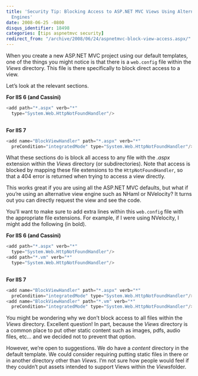 ```yaml
---
title: 'Security Tip: Blocking Access to ASP.NET MVC Views Using Alternative View
  Engines'
date: 2008-06-25 -0800
disqus_identifier: 18498
categories: [tips aspnetmvc security]
redirect_from: "/archive/2008/06/24/aspnetmvc-block-view-access.aspx/"
---
```


When you create a new ASP.NET MVC project using our default templates,
one of the things you might notice is that there is a `web.config` file
within the *Views* directory. This file is there specifically to block
direct access to a view.

Let’s look at the relevant sections.

**For IIS 6 (and Cassini)**

```csharp
<add path="*.aspx" verb="*" 
  type="System.Web.HttpNotFoundHandler"/>
 
```

**For IIS 7**

```csharp
<add name="BlockViewHandler" path="*.aspx" verb="*" 
  preCondition="integratedMode" type="System.Web.HttpNotFoundHandler"/>
```

What these sections do is block all access to any file with the *.aspx*
extension within the *Views* directory (or subdirectories). Note that
access is blocked by mapping these file extensions to the
`HttpNotFoundHandler`, so that a 404 error is returned when trying to
access a view directly.

This works great if you are using all the ASP.NET MVC defaults, but what
if you’re using an alternative view engine such as NHaml or NVelocity?
It turns out you can directly request the view and see the code.

You’ll want to make sure to add extra lines within this `web.config`
file with the appropriate file extensions. For example, if I were using
NVelocity, I might add the following (in bold).

**For IIS 6 (and Cassini)**

```csharp
<add path="*.aspx" verb="*" 
  type="System.Web.HttpNotFoundHandler"/>
<add path="*.vm" verb="*" 
  type="System.Web.HttpNotFoundHandler"/>
 
```

**For IIS 7**

```csharp
<add name="BlockViewHandler" path="*.aspx" verb="*" 
  preCondition="integratedMode" type="System.Web.HttpNotFoundHandler"/>
<add name="BlockViewHandler" path="*.vm" verb="*" 
  preCondition="integratedMode" type="System.Web.HttpNotFoundHandler"/>
```

You might be wondering why we don’t block access to all files within the
*Views* directory. Excellent question! In part, because the *Views*
directory is a common place to put other static content such as images,
pdfs, audio files, etc… and we decided not to prevent that option.

However, we’re open to suggestions. We do have a *content* directory in
the default template. We could consider requiring putting static files
in there or in another directory other than *Views*. I’m not sure how
people would feel if they couldn’t put assets intended to support Views
within the *Views*folder.

